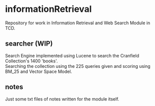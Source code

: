 # informationRetrieval  
Repository for work in Information Retrieval and Web Search Module in TCD.  

## searcher (WIP)  
Search Engine implemented using Lucene to search the Cranfield Collection's 1400 'books'.  
Searching the collection using the 225 queries given and scoring using BM_25 and Vector Space Model.  

## notes  
Just some txt files of notes written for the module itself.  
 
